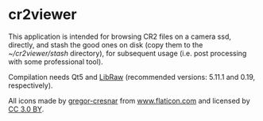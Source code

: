 # cr2viewer

This application is intended for browsing CR2 files on a camera ssd, directly, and stash the good ones on disk (copy them to the  <em>~/cr2viewer/stash</em> directory), for subsequent usage (i.e. post processing with some professional tool).

Compilation needs Qt5 and <a href="https://www.libraw.org/" title="LibRaw">LibRaw</a> (recommended versions: 5.11.1 and 0.19, respectively).

All icons made by <a href="https://www.flaticon.com/authors/gregor-cresnar" title="Author">gregor-cresnar</a> from <a href="https://www.flaticon.com/"     title="Flaticon">www.flaticon.com</a> and licensed by <a href="http://creativecommons.org/licenses/by/3.0/"     title="Creative Commons BY 3.0" target="_blank">CC 3.0 BY</a>.
